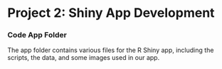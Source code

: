 # Project 2: Shiny App Development

### Code App Folder

The app folder contains various files for the R Shiny app, including the scripts, the data, and some images used in our app.

